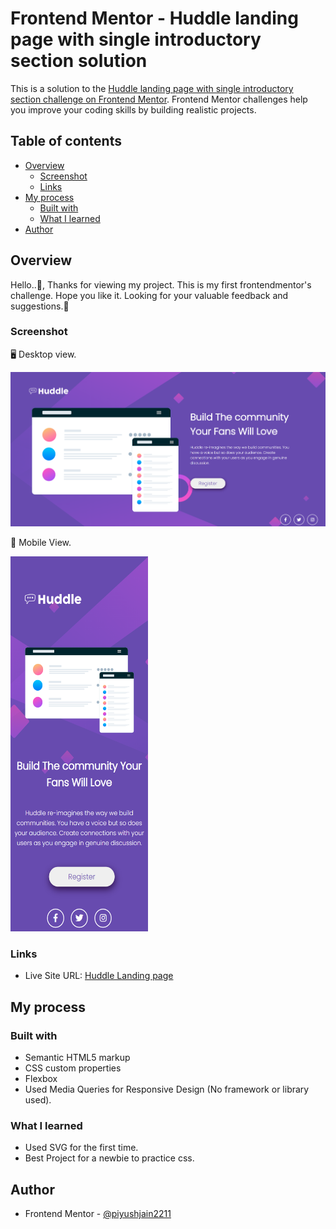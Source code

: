 # Frontend Mentor - Huddle landing page with single introductory section solution

This is a solution to the [Huddle landing page with single introductory section challenge on Frontend Mentor](https://www.frontendmentor.io/challenges/huddle-landing-page-with-a-single-introductory-section-B_2Wvxgi0). Frontend Mentor challenges help you improve your coding skills by building realistic projects. 

## Table of contents

- [Overview](#overview)
  - [Screenshot](#screenshot)
  - [Links](#links)
- [My process](#my-process)
  - [Built with](#built-with)
  - [What I learned](#what-i-learned)
- [Author](#author)


## Overview

 Hello..👋,
 Thanks for viewing my project. This is my first frontendmentor's challenge. Hope you like it. Looking for your valuable feedback and suggestions.🙂 

### Screenshot
 
🖥 Desktop view.

![](screenshots/Desktop.png)

📱 Mobile View.
 
<img src="screenshots/Mobile.png" width="220px" height="600px">


### Links

- Live Site URL: [Huddle Landing page](https://piyushjain01.github.io/Huddle_landing_page/)

## My process

### Built with

- Semantic HTML5 markup
- CSS custom properties
- Flexbox
- Used Media Queries for Responsive Design (No framework or library used). 


### What I learned

- Used SVG for the first time.
- Best Project for a newbie to practice css.


## Author

- Frontend Mentor - [@piyushjain2211](https://www.frontendmentor.io/profile/piyushjain2211)
